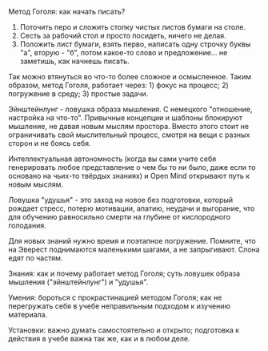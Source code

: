 Метод Гоголя: как начать писать?

1. Поточить перо и сложить стопку чистых листов бумаги на столе.
2. Сесть за рабочий стол и просто посидеть, ничего не делая.
3. Положить лист бумаги, взять перво, написать одну строчку буквы "а", вторую - "б", потом какое-то слово и предложение... не заметишь, как начнешь писать.

Так можно втянуться во что-то более сложное и осмысленное. Таким образом, метод Гоголя, работает через: 1) фокус на процесс; 2) погружение в среду; 3) простые задачи.


Эйнштейнлунг - ловушка образа мышления. С немецкого "отношение, настройка на что-то". Привычные концепции и шаблоны блокируют мышление, не давая новым мыслям простора. Вместо этого стоит не ограничивать свой мыслительный процесс, смотря на вещи с разных сторон и не боясь себя.

Интеллектуальная автономность (когда вы сами учите себя генерировать любое представление о чем бы то ни было, даже если то основано на чьих-то твёрдых знаниях) и Open Mind открывают путь к новым мыслям. 


Ловушка "удушья" - это заход на новое без подготовки, который рождает стресс, потерю мотивации, апатию, неудачи и выгорание, что для обучению равносильно смерти на глубине от кислородного голодания.

Для новых знаний нужно время и поэтапное погружение. Помните, что на Эверест поднимаются маленькими шагами, а не запрыгивают. Слона едят по частям.


Знания: как и почему работает метод Гоголя; суть ловушек образа мышления ("эйнштейнлунг") и "удушья".

Умения: бороться с прокрастинацией методом Гоголя; как не перегружать себя в учебе неправильным подходом к изучению материала.

Установки: важно думать самостоятельно и открыто; подготовка к действия в учебе важна так же, как и в любом деле.